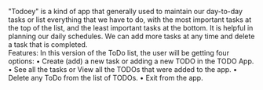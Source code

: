 "Todoey" is a kind of app that generally used to maintain our day-to-day tasks or list everything that we have to do, with the most important tasks at the top of the list, and the least important tasks at the bottom. It is helpful in planning our daily schedules. We can add more tasks at any time and delete a task that is completed.   
Features: In this version of the ToDo list, the user will be getting four options: 
• Create (add) a new task or adding a new TODO in the TODO App. 
• See all the tasks or View all the TODOs that were added to the app. 
• Delete any ToDo from the list of TODOs. 
• Exit from the app.
